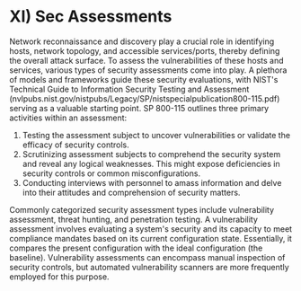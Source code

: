 # XI) Sec Assessments

Network reconnaissance and discovery play a crucial role in identifying hosts, network topology, and accessible services/ports, thereby defining the overall attack surface. To assess the vulnerabilities of these hosts and services, various types of security assessments come into play. A plethora of models and frameworks guide these security evaluations, with NIST's Technical Guide to Information Security Testing and Assessment (nvlpubs.nist.gov/nistpubs/Legacy/SP/nistspecialpublication800-115.pdf) serving as a valuable starting point. SP 800-115 outlines three primary activities within an assessment:

1. Testing the assessment subject to uncover vulnerabilities or validate the efficacy of security controls.
2. Scrutinizing assessment subjects to comprehend the security system and reveal any logical weaknesses. This might expose deficiencies in security controls or common misconfigurations.
3. Conducting interviews with personnel to amass information and delve into their attitudes and comprehension of security matters.

Commonly categorized security assessment types include vulnerability assessment, threat hunting, and penetration testing. A vulnerability assessment involves evaluating a system's security and its capacity to meet compliance mandates based on its current configuration state. Essentially, it compares the present configuration with the ideal configuration (the baseline). Vulnerability assessments can encompass manual inspection of security controls, but automated vulnerability scanners are more frequently employed for this purpose.

